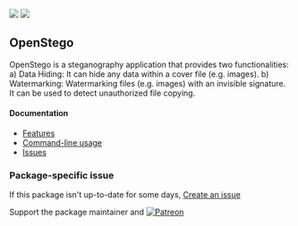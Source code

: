 [![](https://img.shields.io/chocolatey/v/openstego?color=green&label=openstego)](https://chocolatey.org/packages/openstego) [![](https://img.shields.io/chocolatey/dt/openstego)](https://chocolatey.org/packages/openstego)

## OpenStego

OpenStego is a steganography application that provides two functionalities: a) Data Hiding: It can hide any data within a cover file (e.g. images). b) Watermarking: Watermarking files (e.g. images) with an invisible signature. It can be used to detect unauthorized file copying.

#### Documentation
* [Features](https://www.openstego.com/features.html)
* [Command-line usage](https://www.openstego.com/cmdline.html)
* [Issues](https://github.com/syvaidya/openstego/issues)

### Package-specific issue
If this package isn't up-to-date for some days, [Create an issue](https://github.com/tunisiano187/Chocolatey-packages/issues/new/choose)

Support the package maintainer and [![Patreon](https://cdn.jsdelivr.net/gh/tunisiano187/Chocolatey-packages@d15c4e19c709e7148588d4523ffc6dd3cd3c7e5e/icons/patreon.png)](https://www.patreon.com/bePatron?u=39585820)

